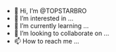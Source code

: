 - 👋 Hi, I’m @TOPSTARBRO
- 👀 I’m interested in ...
- 🌱 I’m currently learning ...
- 💞️ I’m looking to collaborate on ...
- 📫 How to reach me ...

<!---
TOPSTARBRO/TOPSTARBRO is a ✨ special ✨ repository because its `README.md` (this file) appears on your GitHub profile.
You can click the Preview link to take a look at your changes.
--->
